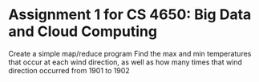 # Assignment 1 for CS 4650: Big Data and Cloud Computing

Create a simple map/reduce program
Find the max and min temperatures that occur at each wind direction, as well as how many times that wind direction occurred from 1901 to 1902
